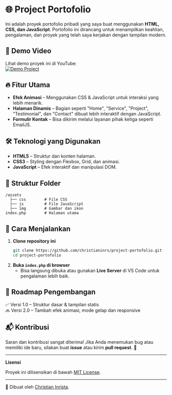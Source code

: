 # 🌐 Project Portofolio

Ini adalah proyek portofolio pribadi yang saya buat menggunakan **HTML, CSS, dan JavaScript**. Portofolio ini dirancang untuk menampilkan keahlian, pengalaman, dan proyek yang telah saya kerjakan dengan tampilan modern.

## 🎥 Demo Video  
Lihat demo proyek ini di YouTube:  
[![Demo Project](https://img.youtube.com/vi/yzYzqoQECg8/0.jpg)](https://www.youtube.com/watch?v=yzYzqoQECg8)

## 🔥 Fitur Utama
- **Efek Animasi** – Menggunakan CSS & JavaScript untuk interaksi yang lebih menarik.
- **Halaman Dinamis** – Bagian seperti "Home", "Service", "Project", "Testimonial", dan "Contact" dibuat lebih interaktif dengan JavaScript.
- **Formulir Kontak** – Bisa dikirim melalui layanan pihak ketiga seperti EmailJS.

## 🛠️ Teknologi yang Digunakan
- **HTML5** – Struktur dan konten halaman.
- **CSS3** – Styling dengan Flexbox, Grid, dan animasi.
- **JavaScript** – Efek interaktif dan manipulasi DOM.

## 📂 Struktur Folder
```
/assets  
  ├── css        # File CSS  
  ├── js         # File JavaScript  
  ├── img        # Gambar dan ikon  
index.php        # Halaman utama 
```

## 🚀 Cara Menjalankan
1. **Clone repository ini**  
   ```bash
   git clone https://github.com/christianinrs/project-portofolio.git
   cd project-portofolio
   ```
2. **Buka `index.php` di browser**  
   - Bisa langsung dibuka atau gunakan **Live Server** di VS Code untuk pengalaman lebih baik.

## 📌 Roadmap Pengembangan
✅ Versi 1.0 – Struktur dasar & tampilan statis  
🔜 Versi 2.0 – Tambah efek animasi, mode gelap dan responsive

## 📬 Kontribusi
Saran dan kontribusi sangat diterima! Jika Anda menemukan bug atau memiliki ide baru, silakan buat **issue** atau kirim **pull request**. 🙌

---

**Lisensi**

Proyek ini dilisensikan di bawah [MIT License](LICENSE).

---

🚀 Dibuat oleh [Christian Inrista](https://www.linkedin.com/in/christianinrista).
